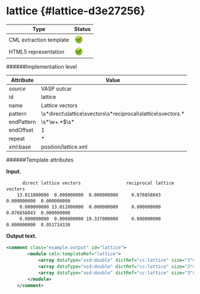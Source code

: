 # lattice {#lattice-d3e27256}


| Type                                                                                                                                                                                                  | Status                                                                                                                                                                                                |
|----|----|
| CML extraction template                                                                                                                                                                               | ![](/imgs/Total.png)                                                                                                                                                                                  |
| HTML5 representation                                                                                                                                                                                  | ![](/imgs/Total.png)                                                                                                                                                                                  |

######Implementation level

| Attribute                                                                                                                                                                                             | Value                                                                                                                                                                                                 |
|----|----|
| *source*                                                                                                                                                                                              | VASP outcar                                                                                                                                                                                           |
| id                                                                                                                                                                                                    | lattice                                                                                                                                                                                               |
| name                                                                                                                                                                                                  | Lattice vectors                                                                                                                                                                                       |
| pattern                                                                                                                                                                                               | \\s\*direct\\slattice\\svectors\\s\*reciprocal\\slattice\\svectors.\*                                                                                                                                 |
| endPattern                                                                                                                                                                                            | \\s\*\\w+.\*\$\\s\*                                                                                                                                                                                   |
| endOffset                                                                                                                                                                                             | 1                                                                                                                                                                                                     |
| repeat                                                                                                                                                                                                | \*                                                                                                                                                                                                    |
| xml:base                                                                                                                                                                                              | position/lattice.xml                                                                                                                                                                                  |

######Template attributes

**Input.**

          direct lattice vectors                 reciprocal lattice vectors
        13.011000000  0.000000000  0.000000000     0.076858043  0.000000000  0.000000000
         0.000000000 13.011000000  0.000000000     0.000000000  0.076858043  0.000000000
         0.000000000  0.000000000 19.337000000     0.000000000  0.000000000  0.051714330
        
        

**Output text.**

```xml
<comment class="example.output" id="lattice">
        <module cmlx:templateRef="lattice">
            <array dataType="xsd:double" dictRef="cc:lattice" size="3">13.011000000 0.000000000 0.000000000</array>
            <array dataType="xsd:double" dictRef="cc:lattice" size="3">0.000000000 13.011000000 0.000000000</array>
            <array dataType="xsd:double" dictRef="cc:lattice" size="3">0.000000000 0.000000000 19.337000000</array>
        </module> 
    </comment>
```
